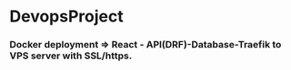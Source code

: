 # DevopsProject
### Docker deployment =>  React - API(DRF)-Database-Traefik to VPS server with SSL/https.




